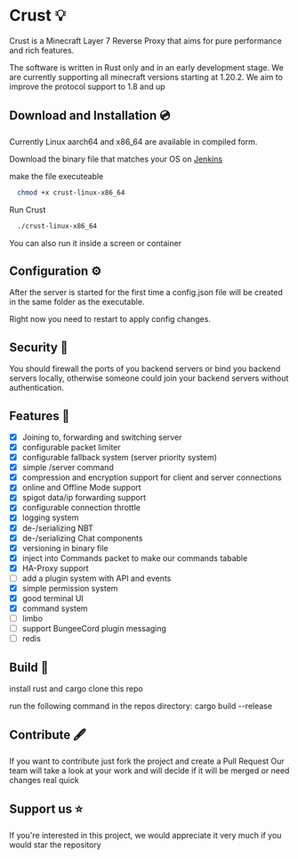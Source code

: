 # Crust 💡

Crust is a Minecraft Layer 7 Reverse Proxy that aims for pure performance and rich features.

The software is written in Rust only and in an early development stage. We are currently supporting all minecraft
versions starting at 1.20.2. We aim to improve the protocol support to 1.8 and up

## Download and Installation 💿

Currently Linux aarch64 and x86_64 are available in compiled form.

Download the binary file that matches your OS on [Jenkins](https://ci.outfluencer.dev/job/Crust/)

make the file executeable

```bash
  chmod +x crust-linux-x86_64
```

Run Crust

```bash
  ./crust-linux-x86_64
```

You can also run it inside a screen or container

## Configuration ⚙️

After the server is started for the first time a config.json file will be created in the same folder as the executable.

Right now you need to restart to apply config changes.

## Security 🔗

You should firewall the ports of you backend servers or bind you backend servers locally, otherwise someone could join your backend servers without authentication.

## Features 📃

- [x] Joining to, forwarding and switching server
- [x] configurable packet limiter
- [x] configurable fallback system (server priority system)
- [x] simple /server command
- [x] compression and encryption support for client and server connections
- [x] online and Offline Mode support
- [x] spigot data/ip forwarding support
- [x] configurable connection throttle
- [x] logging system
- [x] de-/serializing NBT
- [x] de-/serializing Chat components
- [x] versioning in binary file
- [x] inject into Commands packet to make our commands tabable
- [x] HA-Proxy support
- [ ] add a plugin system with API and events
- [x] simple permission system
- [x] good terminal UI
- [x] command system
- [ ] limbo
- [ ] support BungeeCord plugin messaging
- [ ] redis

## Build 🔨

install rust and cargo
clone this repo

run the following command in the repos directory:
cargo build --release

## Contribute 🖋️
 
If you want to contribute just fork the project and create a Pull Request
Our team will take a look at your work and will decide if it will be merged or need changes real quick

## Support us ⭐️

If you're interested in this project, we would appreciate it very much if you would star the repository


